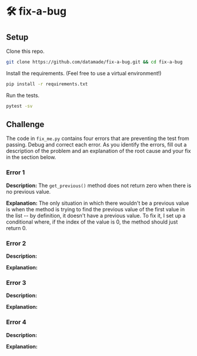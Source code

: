 # 🛠 fix-a-bug

## Setup

Clone this repo.

```bash
git clone https://github.com/datamade/fix-a-bug.git && cd fix-a-bug
```

Install the requirements. (Feel free to use a virtual environment!)

```bash
pip install -r requirements.txt
```

Run the tests.

```bash
pytest -sv
```

## Challenge

The code in `fix_me.py` contains four errors that are preventing the test from
passing. Debug and correct each error. As you identify the errors, fill out
a description of the problem and an explanation of the root cause and your fix
in the section below.

### Error 1

**Description:**
The `get_previous()` method does not return zero when there is no previous value.

**Explanation:**
The only situation in which there wouldn't be a previous value is when the method is trying to find the previous value of the first value in the list -- by definition, it doesn't have a previous value. To fix it, I set up a conditional where, if the index of the value is 0, the method should just return 0.

### Error 2

**Description:**

**Explanation:**

### Error 3

**Description:**

**Explanation:**

### Error 4

**Description:**

**Explanation:**
